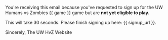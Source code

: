 You're receiving this email because you've requested to sign up for the UW Humans vs Zombies {{ game }} game but are **not yet eligible to play.**

This will take 30 seconds. Please finish signing up here: {{ signup_url }}.

Sincerely,
The UW HvZ Website
